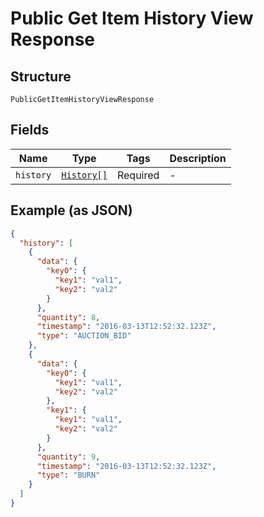 
# Public Get Item History View Response

## Structure

`PublicGetItemHistoryViewResponse`

## Fields

| Name | Type | Tags | Description |
|  --- | --- | --- | --- |
| `history` | [`History[]`](../../doc/models/history.md) | Required | - |

## Example (as JSON)

```json
{
  "history": [
    {
      "data": {
        "key0": {
          "key1": "val1",
          "key2": "val2"
        }
      },
      "quantity": 8,
      "timestamp": "2016-03-13T12:52:32.123Z",
      "type": "AUCTION_BID"
    },
    {
      "data": {
        "key0": {
          "key1": "val1",
          "key2": "val2"
        },
        "key1": {
          "key1": "val1",
          "key2": "val2"
        }
      },
      "quantity": 9,
      "timestamp": "2016-03-13T12:52:32.123Z",
      "type": "BURN"
    }
  ]
}
```

